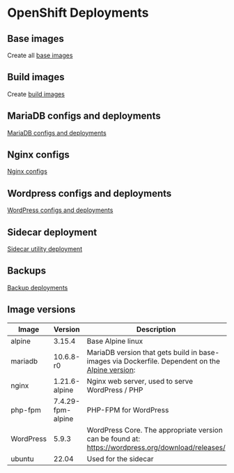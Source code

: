 # OpenShift Deployments

## Base images
Create all [base images](./dockerhub-imagestreams/README.md) 

## Build images
Create [build images](./images/README.md)

## MariaDB configs and deployments
[MariaDB configs and deployments](./mariadb/README.md)

## Nginx configs
[Nginx configs](./nginx/README.md)

## Wordpress configs and deployments
[WordPress configs and deployments](./wordpress/README.md)

## Sidecar deployment
[Sidecar utility deployment](./sidecar/README.md)

## Backups
[Backup deployments](./backups/README.md)


## Image versions

| Image | Version | Description |
| ----- | ------- | ----------- |
| alpine | 3.15.4 | Base Alpine linux |
| mariadb | 10.6.8-r0 | MariaDB version that gets build in base-images via Dockerfile. Dependent on the [Alpine version](https://pkgs.alpinelinux.org/packages?name=mariadb&branch=v3.15): |
| nginx | 1.21.6-alpine | Nginx web server, used to serve WordPress / PHP |
| php-fpm | 7.4.29-fpm-alpine | PHP-FPM for WordPress |
| WordPress | 5.9.3 | WordPress Core. The appropriate version can be found at: https://wordpress.org/download/releases/ |
| ubuntu | 22.04| Used for the sidecar |